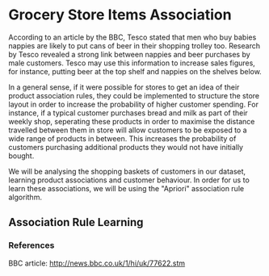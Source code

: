 # Grocery Store Items Association

According to an article by the BBC, Tesco stated that men who buy babies nappies are likely to put cans of beer in their shopping trolley too. Research by Tesco revealed a strong link between nappies and beer purchases by male customers. Tesco may use this information to increase sales figures, for instance, putting beer at the top shelf and nappies on the shelves below. 

In a general sense, if it were possible for stores to get an idea of their product association rules, they could be implemented to structure the store layout in order to increase the probability of higher customer spending. For instance, if a typical customer purchases bread and milk as part of their weekly shop, seperating these products in order to maximise the distance travelled between them in store will allow customers to be exposed to a wide range of products in between. This increases the probability of customers purchasing additional products they would not have initially bought.

We will be analysing the shopping baskets of customers in our dataset, learning product associations and customer behaviour. In order for us to learn these associations, we will be using the "Apriori" association rule algorithm.

## Association Rule Learning




### References
BBC article:   http://news.bbc.co.uk/1/hi/uk/77622.stm
